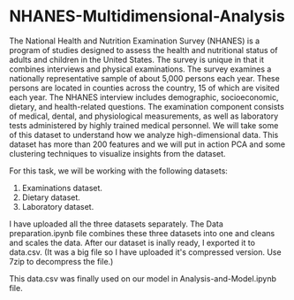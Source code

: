 # NHANES-Multidimensional-Analysis


The National Health and Nutrition Examination Survey (NHANES) is a program of studies designed to assess the health and nutritional status of adults and children in the United States. The survey is unique in that it combines interviews and physical examinations. The survey examines a nationally representative sample of about 5,000 persons each year. These persons are located in counties across the country, 15 of which are visited each year.
The NHANES interview includes demographic, socioeconomic, dietary, and health-related questions. The examination component consists of medical, dental, and physiological measurements, as well as laboratory tests administered by highly trained medical personnel.
We will take some of this dataset to understand how we analyze high-dimensional data. This dataset has more than 200 features and we will put in action PCA and some clustering techniques to visualize insights from the dataset.

For this task, we will be working with the following datasets:
1) Examinations dataset.
2) Dietary dataset.
3) Laboratory dataset.

I have uploaded all the three datasets separately.
The Data preparation.ipynb file combines these three datasets into one and cleans and scales the data.
After our dataset is inally ready, I exported it to data.csv.
(It was a big file so I have uploaded it's compressed version. Use 7zip to decompress the file.)

This data.csv was finally used on our model in Analysis-and-Model.ipynb file.
